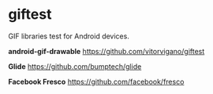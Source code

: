 # giftest
GIF libraries test for Android devices.

**android-gif-drawable**
https://github.com/vitorvigano/giftest

**Glide**
https://github.com/bumptech/glide

**Facebook Fresco**
https://github.com/facebook/fresco
